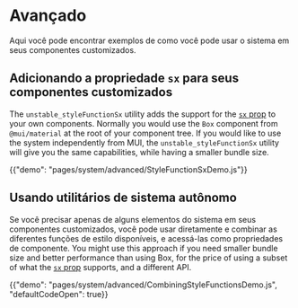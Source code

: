 # Avançado

<p class="description">Aqui você pode encontrar exemplos de como você pode usar o sistema em seus componentes customizados.</p>

## Adicionando a propriedade `sx` para seus componentes customizados

The `unstable_styleFunctionSx` utility adds the support for the [`sx` prop](/system/basics/#the-sx-prop) to your own components. Normally you would use the `Box` component from `@mui/material` at the root of your component tree. If you would like to use the system independently from MUI, the `unstable_styleFunctionSx` utility will give you the same capabilities, while having a smaller bundle size.

{{"demo": "pages/system/advanced/StyleFunctionSxDemo.js"}}

## Usando utilitários de sistema autônomo

Se você precisar apenas de alguns elementos do sistema em seus componentes customizados, você pode usar diretamente e combinar as diferentes funções de estilo disponíveis, e acessá-las como propriedades de componente. You might use this approach if you need smaller bundle size and better performance than using Box, for the price of using a subset of what the [`sx` prop](/system/basics/#the-sx-prop) supports, and a different API.

{{"demo": "pages/system/advanced/CombiningStyleFunctionsDemo.js", "defaultCodeOpen": true}}
